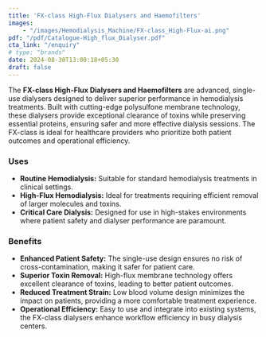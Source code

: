 ```yaml
---
title: 'FX-class High-Flux Dialysers and Haemofilters'
images: 
    - "/images/Hemodialysis_Machine/FX-class_High-Flux-ai.png"
pdf: "/pdf/Catalogue-High_flux_Dialyser.pdf"
cta_link: "/enquiry"
# type: "brands"
date: 2024-08-30T13:00:18+05:30
draft: false
---
```


<!-- ### Product Description -->

The **FX-class High-Flux Dialysers and Haemofilters** are advanced, single-use dialysers designed to deliver superior performance in hemodialysis treatments. Built with cutting-edge polysulfone membrane technology, these dialysers provide exceptional clearance of toxins while preserving essential proteins, ensuring safer and more effective dialysis sessions. The FX-class is ideal for healthcare providers who prioritize both patient outcomes and operational efficiency.

<!-- ### Key Features

- **High-Flux Polysulfone Membrane:** Utilizes advanced membrane technology for efficient toxin removal while maintaining a high level of biocompatibility.
- **Single-Use Design:** Eliminates the risk of cross-contamination and ensures consistent performance with every use.
- **Low Blood Volume:** The dialyser is designed to minimize blood volume, reducing the strain on patients during treatment.
- **Streamlined Design:** Compact and ergonomic, the FX-class dialysers are easy to handle and integrate seamlessly into existing dialysis setups.
- **Enhanced Clearance:** Offers superior clearance rates for middle molecules and other uremic toxins, contributing to improved patient outcomes. -->

### Uses

- **Routine Hemodialysis:** Suitable for standard hemodialysis treatments in clinical settings.
- **High-Flux Hemodialysis:** Ideal for treatments requiring efficient removal of larger molecules and toxins.
- **Critical Care Dialysis:** Designed for use in high-stakes environments where patient safety and dialyser performance are paramount.
<!-- 
### Who Needs This Product?

- **Dialysis Centers:** Facilities that require reliable, high-performance dialysers for routine and specialized dialysis treatments.
- **Hospitals and Clinics:** Healthcare providers looking for a single-use, high-flux dialyser that minimizes risk and enhances treatment quality.
- **Home Dialysis Programs:** Programs that need single-use dialysers that are both effective and easy to handle in a home setting. -->

### Benefits

- **Enhanced Patient Safety:** The single-use design ensures no risk of cross-contamination, making it safer for patient care.
- **Superior Toxin Removal:** High-flux membrane technology offers excellent clearance of toxins, leading to better patient outcomes.
- **Reduced Treatment Strain:** Low blood volume design minimizes the impact on patients, providing a more comfortable treatment experience.
- **Operational Efficiency:** Easy to use and integrate into existing systems, the FX-class dialysers enhance workflow efficiency in busy dialysis centers.

